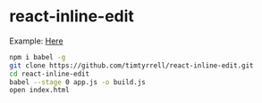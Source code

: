 # react-inline-edit

Example: [Here](http://willcode4beer.net/react-inline-edit/)

```bash
npm i babel -g
git clone https://github.com/timtyrrell/react-inline-edit.git
cd react-inline-edit
babel --stage 0 app.js -o build.js
open index.html
```

